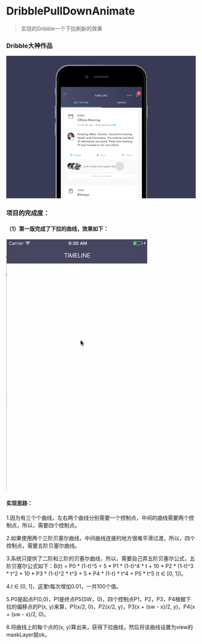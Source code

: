 # DribblePullDownAnimate
>实现的Dribble一个下拉刷新的效果

### Dribble大神作品

![PullDownRefresh](./pull-down.gif)

### 项目的完成度：
#### （1）第一版完成了下拉的曲线，效果如下：

![PullDownAnimation1](./PullDownAnimation1.gif)

#### 实现思路：
1.因为有三个个曲线，左右两个曲线分别需要一个控制点，中间的曲线需要两个控制点，所以，需要四个控制点。

2.如果使用两个三阶贝塞尔曲线，中间曲线连接的地方很难平滑过渡，所以，四个控制点，需要五阶贝塞尔曲线。

3.系统只提供了二阶和三阶的贝塞尔曲线，所以，需要自己弄五阶贝塞尔公式，五阶贝塞尔公式如下：B(t) = P0 * (1-t)^5 + 5 * P1 * (1-t)^4 * t + 10 * P2 * (1-t)^3 * t^2 + 10 * P3 * (1-t)^2 * t^3 + 5 * P4 * (1-t) * t^4 + P5 * t^5 (t ∈ [0, 1])。

4.t ∈ [0, 1]，这里t每次增加0.01，一共100个值。

5.P0是起点P(0,0)，P1是终点P5(SW，0)，四个控制点P1，P2，P3，P4根据下拉的偏移点的P(x, y)来算，P1(x/2, 0)，P2(x/2, y)，P3(x + (sw - x)/2, y)，P4(x + (sw - x)/2, 0)。

6.将曲线上的每个点的(x, y)算出来，获得下拉曲线，然后将该曲线设置为view的maskLayer就ok。
